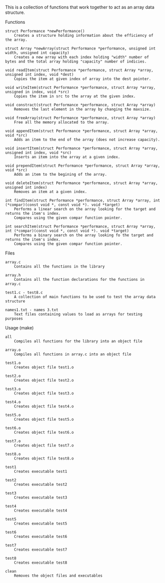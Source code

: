 This is a collection of functions that work together to act as an array data structure.

Functions

    struct Performance *newPerformance()
        Creates a structure holding information about the efficiency of the array.
        
    struct Array *newArray(struct Performance *performance, unsigned int width, unsigned int capacity)
        Creates a new array with each index holding "width" number of bytes and the total array holding "capacity" number of indicies.
        
    void readItem(struct Performance *performance, struct Array *array, unsigned int index, void *dest)
        Copies the item at given index of array into the dest pointer.
        
    void writeItem(struct Performance *performance, struct Array *array, unsigned in index, void *src)
        Copies the item in src to the array at the given index.
        
    void constract(struct Performance *performance, struct Array *array)
        Removes the last element in the array by changing the maxsize.
        
    void freeArray(struct Performance *performance, struct Array *array)
        Free all the memory allocated to the array.
        
    void appendItem(struct Performance *performance, struct Array *array, void *src)
        Adds an item to the end of the array (does not increase capacity).
        
    void insertItem(struct Performance *performance, struct Array *array, unsigned int index, void *src)
        Inserts an item into the array at a given index.
        
    void prependItem(struct Performance *performance, struct Array *array, void *src)
        Adds an item to the begining of the array.
        
    void deleteItem(struct Performance *performance, struct Array *array, unsigned int index)
        Removes an item at a given index.
        
    int findItem(struct Performance *performance, struct Array *array, int (*compar)(const void *, const void *). void *target)
        Performs a linear search on the array looking for the target and returns the item's index.
        Compares using the given compar function pointer.
        
    int searchItem(struct Performance *performance, struct Array *array, int (*compar)(const void *, const void *). void *target)
        Performs a binary search on the array looking fo the target and returns the item's index.
        Compares using the given compar function pointer.

Files

    array.c
        Contains all the functions in the library
        
    array.h
        Contains all the function declarations for the functions in array.c
        
    test1.c - test8.c
        A collection of main functions to be used to test the array data structure
        
    names1.txt - names 3.txt
        Text files containing values to load as arrays for testing purposes

Usage (make)

    all
        Compiles all functions for the library into an object file
        
    array.o
        Compiles all functions in array.c into an object file
        
    test1.o
        Creates object file test1.o
        
    test2.o
        Creates object file test2.o
        
    test3.o
        Creates object file test3.o
        
    test4.o
        Creates object file test4.o
        
    test5.o
        Creates object file test5.o
        
    test6.o
        Creates object file test6.o
        
    test7.o
        Creates object file test7.o
        
    test8.o
        Creates object file test8.o
        
    test1
        Creates executable test1
        
    test2
        Creates executable test2
        
    test3
        Creates executable test3
        
    test4
        Creates executable test4
        
    test5
        Creates executable test5
        
    test6
        Creates executable test6
        
    test7
        Creates executable test7
        
    test8
        Creates executable test8
        
    clean
        Removes the object files and executables
